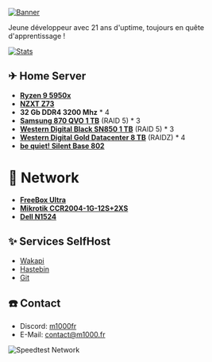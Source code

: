 [![Banner](https://svg-banners.vercel.app/api?type=origin&text1=🐈%20M1000.fr)](https://github.com/M1000fr)

Jeune développeur avec 21 ans d'uptime, toujours en quête d'apprentissage !

[![Stats](https://img.shields.io/endpoint?url=https://wakapi.m1000.fr/api/compat/shields/v1/m1000/interval:all_time&label=all%20time)](https://wakapi.m1000.fr/leaderboard)

## ✈ **Home Server**
- [**Ryzen 9 5950x**](https://www.amazon.fr/AMD-Ryzen-9-5950X-RyzenTM/dp/B0815Y8J9N)
- [**NZXT Z73**](https://nzxt.com/fr-FR/product/kraken-z73)
- **32 Gb DDR4 3200 Mhz** * 4
- [**Samsung 870 QVO 1 TB**](https://www.samsung.com/fr/memory-storage/sata-ssd/870-qvo-sata-2-5-inch-ssd-1tb-mz-77q1t0bw/) (RAID 5) * 3
- [**Western Digital Black SN850 1 TB**](https://www.westerndigital.com/fr-fr/products/internal-drives/wd-black-sn850-nvme-ssd?sku=WDS100T1XHE) (RAID 5) * 3
- [**Western Digital Gold Datacenter 8 TB**](https://www.westerndigital.com/fr-fr/products/internal-drives/wd-gold-sata-hdd?sku=WD8005FRYZ) (RAIDZ) * 4
- [**be quiet! Silent Base 802**](https://www.bequiet.com/fr/case/2047)

# 🌵 **Network**
- [**FreeBox Ultra**](https://www.free.fr/freebox/freebox-ultra/)
- [**Mikrotik CCR2004-1G-12S+2XS**](https://mikrotik.com/product/ccr2004_1g_12s_2xs)
- [**Dell N1524**](https://www.officetech.fr/dell-networking-n1524-commutateur-c2-gere-24-x-10-100-1000-4-x-10-gigabit-sfp-montable-sur-rack.html)

## ✨ **Services SelfHost**
- [Wakapi](https://wakapi.m1000.fr/)
- [Hastebin](https://hastebin.m1000.fr/)
- [Git](https://git.m1000.fr/)

## ☎️ **Contact**
- Discord: [m1000fr](https://discordapp.com/users/1105347662196256838)
- E-Mail: [contact@m1000.fr](mailto:contact@m1000.fr)

![Speedtest Network](https://www.speedtest.net/result/c/abf556b3-3267-4ef3-8147-9381579f58d1.png)
